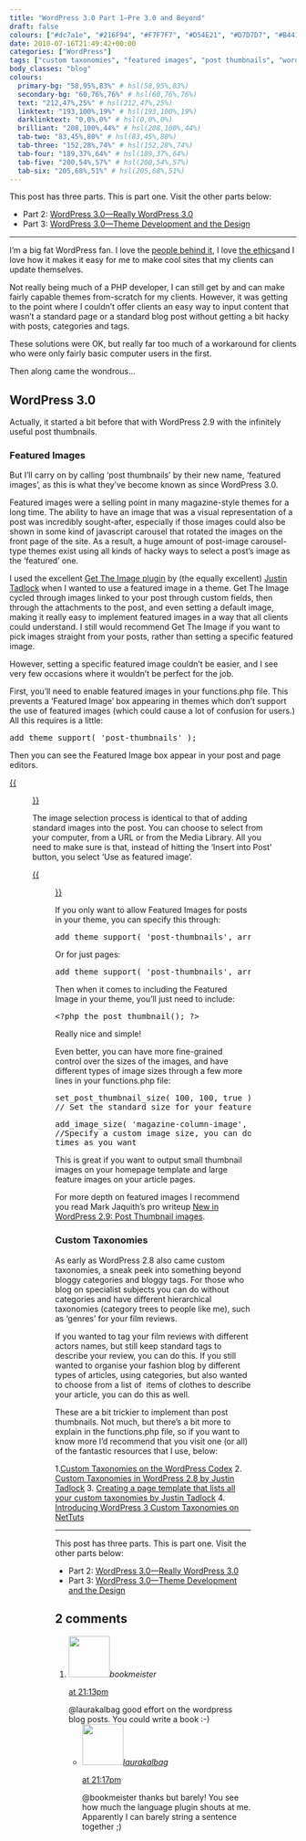 ```yaml
---
title: "WordPress 3.0 Part 1—Pre 3.0 and Beyond"
draft: false
colours: ["#dc7a1e", "#216F94", "#F7F7F7", "#D54E21", "#D7D7D7", "#B4411B", "#525252"]
date: 2010-07-16T21:49:42+00:00
categories: ["WordPress"]
tags: ["custom taxonomies", "featured images", "post thumbnails", "wordpress", "wordpress 2.8", "wordpress 2.9", "wordpress 3.0"]
body_classes: "blog"
colours:
  primary-bg: "58,95%,83%" # hsl(58,95%,83%)
  secondary-bg: "60,76%,76%" # hsl(60,76%,76%)
  text: "212,47%,25%" # hsl(212,47%,25%)
  linktext: "193,100%,19%" # hsl(193,100%,19%)
  darklinktext: "0,0%,0%" # hsl(0,0%,0%)
  brilliant: "208,100%,44%" # hsl(208,100%,44%)
  tab-two: "83,45%,80%" # hsl(83,45%,80%)
  tab-three: "152,28%,74%" # hsl(152,28%,74%)
  tab-four: "189,37%,64%" # hsl(189,37%,64%)
  tab-five: "200,54%,57%" # hsl(200,54%,57%)
  tab-six: "205,68%,51%" # hsl(205,68%,51%)
---
```


This post has three parts. This is part one. Visit the other parts below:

* Part 2: [WordPress 3.0—Really WordPress 3.0](/wordpress-3-0-really-wordpress-3)
* Part 3: [WordPress 3.0—Theme Development and the Design](/wordpress-3-0-theme-development-and-the-design)

---

I’m a big fat WordPress fan. I love the [people behind it](http://automattic.com/ "Automattic, the people behind WordPress"), I love [the ethics](http://www.google.com/hostednews/afp/article/ALeqM5igVn4hcj6ZNWlawSvzLvgEMkZmkQ "AFP News--Blogging guru chips away at Great Firewall of China")and I love how it makes it easy for me to make cool sites that my clients can update themselves.

Not really being much of a PHP developer, I can still get by and can make fairly capable themes from-scratch for my clients. However, it was getting to the point where I couldn’t offer clients an easy way to input content that wasn’t a standard page or a standard blog post without getting a bit hacky with posts, categories and tags.

These solutions were OK, but really far too much of a workaround for clients who were only fairly basic computer users in the first.

Then along came the wondrous…

## WordPress 3.0

Actually, it started a bit before that with WordPress 2.9 with the infinitely useful post thumbnails.

### Featured Images

But I’ll carry on by calling ‘post thumbnails’ by their new name, ‘featured images’, as this is what they’ve become known as since WordPress 3.0.

Featured images were a selling point in many magazine-style themes for a long time. The ability to have an image that was a visual representation of a post was incredibly sought-after, especially if those images could also be shown in some kind of javascript carousel that rotated the images on the front page of the site. As a result, a huge amount of post-image carousel-type themes exist using all kinds of hacky ways to select a post’s image as the ‘featured’ one.

I used the excellent [Get The Image plugin](http://wordpress.org/extend/plugins/get-the-image/faq/ "Get The Image plugin in the WordPress plugin repository") by (the equally excellent) [Justin Tadlock](http://justintadlock.com/) when I wanted to use a featured image in a theme. Get The Image cycled through images linked to your post through custom fields, then through the attachments to the post, and even setting a default image, making it really easy to implement featured images in a way that all clients could understand. I still would recommend Get The Image if you want to pick images straight from your posts, rather than setting a specific featured image.

However, setting a specific featured image couldn’t be easier, and I see very few occasions where it wouldn’t be perfect for the job.

First, you’ll need to enable featured images in your functions.php file. This prevents a ‘Featured Image’ box appearing in themes which don’t support the use of featured images (which could cause a lot of confusion for users.) All this requires is a little:

<pre>add_theme_support( 'post-thumbnails' );</pre>
Then you can see the Featured Image box appear in your post and page editors.

[{{<figure class="wp-caption aligncenter size-full wp-image-121" title="Featured Image box in the Post editor" src="/images/2010/07/Screen-shot-2010-07-16-at-20.31.56.png" alt="Featured Image box in the WordPress Post editor" width="299" height="82" caption="Featured Image box in the Post editor">}}](/images/2010/07/Screen-shot-2010-07-16-at-20.31.56.png)

The image selection process is identical to that of adding standard images into the post. You can choose to select from your computer, from a URL or from the Media Library. All you need to make sure is that, instead of hitting the ‘Insert into Post’ button, you select ‘Use as featured image’.

[{{<figure class="wp-caption aligncenter size-full wp-image-123" title="Ensure you select 'Use as featured image'" src="/images/2010/07/Screen-shot-2010-07-16-at-20.33.23.png" alt="When adding a featured image to a WordPress post, ensure you select 'Use as featured image' when selecting an image" width="645" height="256" caption="Ensure you select ‘Use as featured image’">}}](/images/2010/07/Screen-shot-2010-07-16-at-20.33.23.png)

If you only want to allow Featured Images for posts in your theme, you can specify this through:

<pre>add_theme_support( 'post-thumbnails', array( 'post' ) );</pre>
Or for just pages:

<pre>add_theme_support( 'post-thumbnails', array( 'page' ) );</pre>
Then when it comes to including the Featured Image in your theme, you’ll just need to include:

<pre>&lt;?php the_post_thumbnail(); ?&gt;</pre>
Really nice and simple!

Even better, you can have more fine-grained control over the sizes of the images, and have different types of image sizes through a few more lines in your functions.php file:

<pre>set_post_thumbnail_size( 100, 100, true );
// Set the standard size for your featured images</pre>
<pre>add_image_size( 'magazine-column-image', 400, 300 );
//Specify a custom image size, you can do this as many
times as you want</pre>
This is great if you want to output small thumbnail images on your homepage template and large feature images on your article pages.

For more depth on featured images I recommend you read Mark Jaquith’s pro writeup [New in WordPress 2.9: Post Thumbnail images](http://markjaquith.wordpress.com/2009/12/23/new-in-wordpress-2-9-post-thumbnail-images/).

### Custom Taxonomies

As early as WordPress 2.8 also came custom taxonomies, a sneak peek into something beyond bloggy categories and bloggy tags. For those who blog on specialist subjects you can do without categories and have different hierarchical taxonomies (category trees to people like me), such as ‘genres’ for your film reviews.

If you wanted to tag your film reviews with different actors names, but still keep standard tags to describe your review, you can do this. If you still wanted to organise your fashion blog by different types of articles, using categories, but also wanted to choose from a list of  items of clothes to describe your article, you can do this as well.

These are a bit trickier to implement than post thumbnails. Not much, but there’s a bit more to explain in the functions.php file, so if you want to know more I’d recommend that you visit one (or all) of the fantastic resources that I use, below:

1.[Custom Taxonomies on the WordPress Codex](http://codex.wordpress.org/Custom_Taxonomies)
2. [Custom Taxonomies in WordPress 2.8 by Justin Tadlock](http://justintadlock.com/archives/2009/05/06/custom-taxonomies-in-wordpress-28)
3. [Creating a page template that lists all your custom taxonomies by Justin Tadlock](http://justintadlock.com/archives/2009/05/02/creating-a-page-template-that-lists-all-of-your-wordpress-taxonomies)
4. [Introducing WordPress 3 Custom Taxonomies on NetTuts](http://net.tutsplus.com/tutorials/wordpress/introducing-wordpress-3-custom-taxonomies/)

---

This post has three parts. This is part one. Visit the other parts below:

* Part 2: [WordPress 3.0—Really WordPress 3.0](/wordpress-3-0-really-wordpress-3)
* Part 3: [WordPress 3.0—Theme Development and the Design](/wordpress-3-0-theme-development-and-the-design)

## 2 comments

<ol class="commentlist">
	<li class="comment even thread-even depth-1" id="li-comment-8">
			<div class="comment-author vcard">
			<img alt='' src='https://secure.gravatar.com/avatar/d281a23b55db2b3d1d6b0be43791bf6b?s=72&amp;d=mm&amp;r=g' srcset='https://secure.gravatar.com/avatar/d281a23b55db2b3d1d6b0be43791bf6b?s=144&amp;d=mm&amp;r=g 2x' class='avatar avatar-72 photo' height='72' width='72' /><cite class="fn">bookmeister</cite>
				<aside class="comment-meta commentmetadata"><p><a href="#comment-8"><time datetime="2010-07-16T21:13:07+00:00" pubdate class="published">
		 at <span class="hours">21:13pm</span></time></a></p>
	</aside>
	</div>
	<div class="comment-entry">
		@laurakalbag good effort on the wordpress blog posts. You could write a book :-)
	</div>
	<ul class="children">
		<li class="comment odd alt depth-2" id="li-comment-9">
			<div class="comment-author vcard">
			<img alt='' src='https://secure.gravatar.com/avatar/d281a23b55db2b3d1d6b0be43791bf6b?s=72&amp;d=mm&amp;r=g' srcset='https://secure.gravatar.com/avatar/d281a23b55db2b3d1d6b0be43791bf6b?s=144&amp;d=mm&amp;r=g 2x' class='avatar avatar-72 photo' height='72' width='72' /><cite class="fn"><a href='http://twitoaster.com/laurakalbag/' rel='external nofollow' class='url'>laurakalbag</a></cite>
				<aside class="comment-meta commentmetadata"><p><a href="#comment-9"><time datetime="2010-07-16T21:17:26+00:00" pubdate class="published">
		 at <span class="hours">21:17pm</span></time></a></p>
	</aside>
	</div>
	<div class="comment-entry">
		@bookmeister thanks but barely! You see how much the language plugin shouts at me. Apparently I can barely string a sentence together ;)
		</div>
	</li>
</ol>
